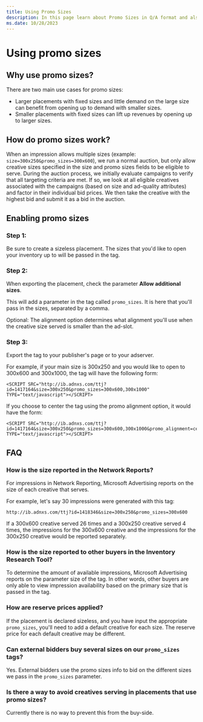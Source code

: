 ```yaml
---
title: Using Promo Sizes
description: In this page learn about Promo Sizes in Q/A format and also FAQs on Promo Sizes. 
ms.date: 10/28/2023
---
```



# Using promo sizes

## Why use promo sizes?

There are two main use cases for promo sizes:

- Larger placements with fixed sizes and little demand on the large size
  can benefit from opening up to demand with smaller sizes.
- Smaller placements with fixed sizes can lift up revenues by opening up
  to larger sizes.

## How do promo sizes work?

When an impression allows multiple sizes (example:
`size=300x250&promo_sizes=300x600`), we run a normal auction, but only
allow creative sizes specified in the size and promo sizes fields to be
eligible to serve. During the auction process, we initially evaluate
campaigns to verify that all targeting criteria are met. If so, we look
at all eligible creatives associated with the campaigns (based on size
and ad-quality attributes) and factor in their individual bid prices. We
then take the creative with the highest bid and submit it as a bid in
the auction.

## Enabling promo sizes

### Step 1:

Be sure to create a sizeless placement. The sizes that you'd like to
open your inventory up to will be passed in the tag.

### Step 2:

When exporting the placement, check the parameter
**Allow additional sizes**.

This will add a parameter in the tag called `promo_sizes`. It is here
that you'll pass in the sizes, separated by a comma.

Optional: The alignment option determines what alignment you'll use when
the creative size served is smaller than the ad-slot.

### Step 3:

Export the tag to your publisher's page or to your adserver.

For example, if your main size is 300x250 and you would like to open to
300x600 and 300x1000, the tag will have the following form:

``` 
<SCRIPT SRC="http://ib.adnxs.com/ttj?id=1417164&size=300x250&promo_sizes=300x600,300x1000" TYPE="text/javascript"></SCRIPT>
```

If you choose to center the tag using the promo alignment option, it
would have the form:

``` 
<SCRIPT SRC="http://ib.adnxs.com/ttj?id=1417164&size=300x250&promo_sizes=300x600,300x1000&promo_alignment=center" TYPE="text/javascript"></SCRIPT>
```

## FAQ

### How is the size reported in the Network Reports?

For impressions in Network Reporting, Microsoft Advertising
reports on the size of each creative that serves.

For example, let's say 30 impressions were generated with this tag:

``` 
http://ib.adnxs.com/ttj?id=1418346&size=300x250&promo_sizes=300x600
```

If a 300x600 creative served 26 times and a 300x250 creative served 4
times, the impressions for the 300x600 creative and the impressions for
the 300x250 creative would be reported separately.

### How is the size reported to other buyers in the Inventory Research Tool?

To determine the amount of available impressions,
Microsoft Advertising reports on the parameter size of the tag.
In other words, other buyers are only able to view impression
availability based on the primary size that is passed in the tag.

### How are reserve prices applied?

If the placement is declared sizeless, and you have input the
appropriate `promo_sizes`, you'll need to add a default creative for
each size. The reserve price for each default creative may be different.

### Can external bidders buy several sizes on our `promo_sizes` tags?

Yes. External bidders use the promo sizes info to bid on the different
sizes we pass in the `promo_sizes` parameter.

### Is there a way to avoid creatives serving in placements that use promo sizes?

Currently there is no way to prevent this from the buy-side.
